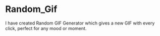 # Random_Gif
 I have created Random GIF Generator which gives  a new GIF with every click, perfect for any mood or moment.

